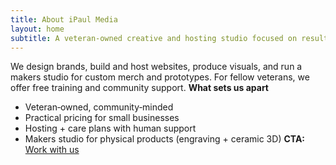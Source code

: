 ```yaml
---
title: About iPaul Media
layout: home
subtitle: A veteran‑owned creative and hosting studio focused on results and long‑term support.
---
```

We design brands, build and host websites, produce visuals, and run a makers
studio for custom merch and prototypes. For fellow veterans, we offer free
training and community support.
**What sets us apart**
- Veteran‑owned, community‑minded
- Practical pricing for small businesses
- Hosting + care plans with human support
- Makers studio for physical products (engraving + ceramic 3D)
**CTA:** [Work with us](/contact/)